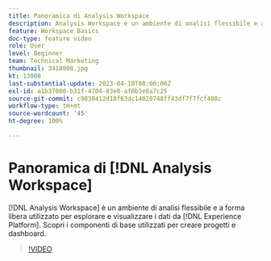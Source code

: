 ```yaml
---
title: Panoramica di Analysis Workspace
description: Analysis Workspace è un ambiente di analisi flessibile e a forma libera utilizzato per esplorare e visualizzare i dati provenienti da Experienci Platform.
feature: Workspace Basics
doc-type: feature video
role: User
level: Beginner
team: Technical Marketing
thumbnail: 3418008.jpg
kt: 13008
last-substantial-update: 2023-04-10T00:00:00Z
exl-id: a1b37000-b31f-4704-83e0-af0b3e8a7c25
source-git-commit: c9830412d18f63dc14020748ff43df7f7fcf408c
workflow-type: tm+mt
source-wordcount: '45'
ht-degree: 100%

---
```


# Panoramica di [!DNL Analysis Workspace]

[!DNL Analysis Workspace] è un ambiente di analisi flessibile e a forma libera utilizzato per esplorare e visualizzare i dati da [!DNL Experience Platform]. Scopri i componenti di base utilizzati per creare progetti e dashboard.

>[!VIDEO](https://video.tv.adobe.com/v/3418008/?quality=12&learn=on)
